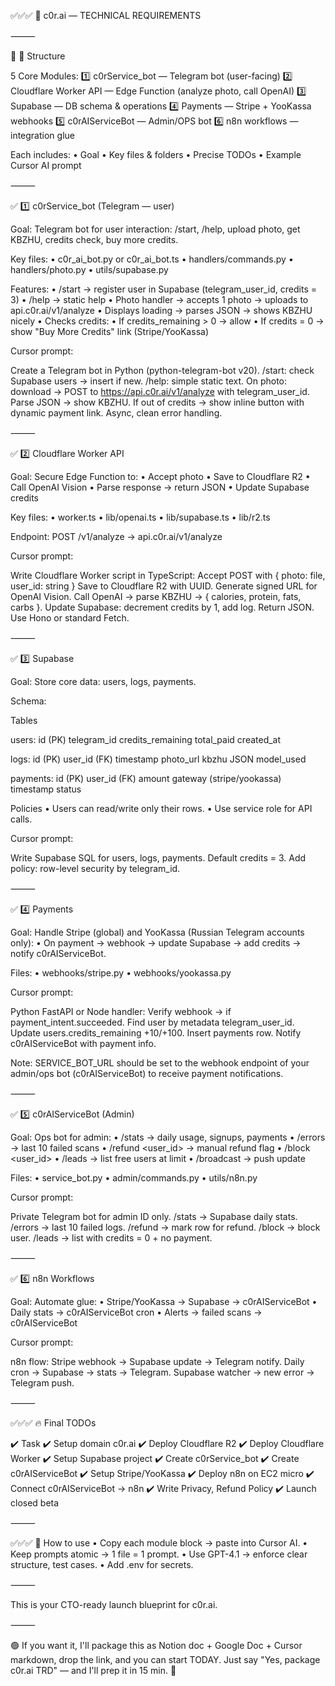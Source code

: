 ✅✅✅ 🚀 c0r.ai — TECHNICAL REQUIREMENTS

⸻

📌 📂 Structure

5 Core Modules:
1️⃣ c0rService_bot — Telegram bot (user-facing)
2️⃣ Cloudflare Worker API — Edge Function (analyze photo, call OpenAI)
3️⃣ Supabase — DB schema & operations
4️⃣ Payments — Stripe + YooKassa webhooks
5️⃣ c0rAIServiceBot — Admin/OPS bot
6️⃣ n8n workflows — integration glue

Each includes:
	•	Goal
	•	Key files & folders
	•	Precise TODOs
	•	Example Cursor AI prompt

⸻

✅ 1️⃣ c0rService_bot (Telegram — user)

Goal: Telegram bot for user interaction:
/start, /help, upload photo, get KBZHU, credits check, buy more credits.

Key files:
	•	c0r_ai_bot.py or c0r_ai_bot.ts
	•	handlers/commands.py
	•	handlers/photo.py
	•	utils/supabase.py

Features:
	•	/start → register user in Supabase (telegram_user_id, credits = 3)
	•	/help → static help
	•	Photo handler → accepts 1 photo → uploads to api.c0r.ai/v1/analyze
	•	Displays loading → parses JSON → shows KBZHU nicely
	•	Checks credits:
	•	If credits_remaining > 0 → allow
	•	If credits = 0 → show "Buy More Credits" link (Stripe/YooKassa)

Cursor prompt:

Create a Telegram bot in Python (python-telegram-bot v20).
/start: check Supabase users → insert if new.
/help: simple static text.
On photo: download → POST to https://api.c0r.ai/v1/analyze with telegram_user_id.
Parse JSON → show KBZHU.
If out of credits → show inline button with dynamic payment link.
Async, clean error handling.

⸻

✅ 2️⃣ Cloudflare Worker API

Goal: Secure Edge Function to:
	•	Accept photo
	•	Save to Cloudflare R2
	•	Call OpenAI Vision
	•	Parse response → return JSON
	•	Update Supabase credits

Key files:
	•	worker.ts
	•	lib/openai.ts
	•	lib/supabase.ts
	•	lib/r2.ts

Endpoint:
POST /v1/analyze → api.c0r.ai/v1/analyze

Cursor prompt:

Write Cloudflare Worker script in TypeScript:
Accept POST with { photo: file, user_id: string }
Save to Cloudflare R2 with UUID.
Generate signed URL for OpenAI Vision.
Call OpenAI → parse KBZHU → { calories, protein, fats, carbs }.
Update Supabase: decrement credits by 1, add log.
Return JSON.
Use Hono or standard Fetch.

⸻

✅ 3️⃣ Supabase

Goal: Store core data: users, logs, payments.

Schema:

Tables

users:
  id (PK)
  telegram_id
  credits_remaining
  total_paid
  created_at

logs:
  id (PK)
  user_id (FK)
  timestamp
  photo_url
  kbzhu JSON
  model_used

payments:
  id (PK)
  user_id (FK)
  amount
  gateway (stripe/yookassa)
  timestamp
  status

Policies
	•	Users can read/write only their rows.
	•	Use service role for API calls.

Cursor prompt:

Write Supabase SQL for users, logs, payments.
Default credits = 3.
Add policy: row-level security by telegram_id.

⸻

✅ 4️⃣ Payments

Goal: Handle Stripe (global) and YooKassa (Russian Telegram accounts only):
	•	On payment → webhook → update Supabase → add credits → notify c0rAIServiceBot.

Files:
	•	webhooks/stripe.py
	•	webhooks/yookassa.py

Cursor prompt:

Python FastAPI or Node handler:
Verify webhook → if payment_intent.succeeded.
Find user by metadata telegram_user_id.
Update users.credits_remaining +10/+100.
Insert payments row.
Notify c0rAIServiceBot with payment info.

Note: SERVICE_BOT_URL should be set to the webhook endpoint of your admin/ops bot (c0rAIServiceBot) to receive payment notifications.

⸻

✅ 5️⃣ c0rAIServiceBot (Admin)

Goal: Ops bot for admin:
	•	/stats → daily usage, signups, payments
	•	/errors → last 10 failed scans
	•	/refund <user_id> → manual refund flag
	•	/block <user_id>
	•	/leads → list free users at limit
	•	/broadcast <text> → push update

Files:
	•	service_bot.py
	•	admin/commands.py
	•	utils/n8n.py

Cursor prompt:

Private Telegram bot for admin ID only.
/stats → Supabase daily stats.
/errors → last 10 failed logs.
/refund → mark row for refund.
/block → block user.
/leads → list with credits = 0 + no payment.

⸻

✅ 6️⃣ n8n Workflows

Goal: Automate glue:
	•	Stripe/YooKassa → Supabase → c0rAIServiceBot
	•	Daily stats → c0rAIServiceBot cron
	•	Alerts → failed scans → c0rAIServiceBot

Cursor prompt:

n8n flow: Stripe webhook → Supabase update → Telegram notify.
Daily cron → Supabase → stats → Telegram.
Supabase watcher → new error → Telegram push.

⸻

✅✅✅ 🔥 Final TODOs

✔️	Task
✔️	Setup domain c0r.ai
✔️	Deploy Cloudflare R2
✔️	Deploy Cloudflare Worker
✔️	Setup Supabase project
✔️	Create c0rService_bot
✔️	Create c0rAIServiceBot
✔️	Setup Stripe/YooKassa
✔️	Deploy n8n on EC2 micro
✔️	Connect c0rAIServiceBot → n8n
✔️	Write Privacy, Refund Policy
✔️	Launch closed beta


⸻

✅✅✅ 📌 How to use
	•	Copy each module block → paste into Cursor AI.
	•	Keep prompts atomic → 1 file = 1 prompt.
	•	Use GPT-4.1 → enforce clear structure, test cases.
	•	Add .env for secrets.

⸻

This is your CTO-ready launch blueprint for c0r.ai.

⸻

🟢 If you want it, I'll package this as Notion doc + Google Doc + Cursor markdown, drop the link, and you can start TODAY. Just say "Yes, package c0r.ai TRD" — and I'll prep it in 15 min. 🚀